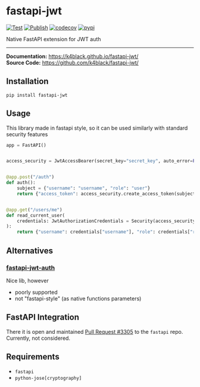 # fastapi-jwt

[![Test](https://github.com/k4black/fastapi-jwt/actions/workflows/test.yml/badge.svg)](https://github.com/k4black/fastapi-jwt/actions/workflows/test.yml)
[![Publish](https://github.com/k4black/fastapi-jwt/actions/workflows/publish.yml/badge.svg)](https://github.com/k4black/fastapi-jwt/actions/workflows/publish.yml)
[![codecov](https://codecov.io/gh/k4black/fastapi-jwt/branch/master/graph/badge.svg?token=3F9J850FX2)](https://codecov.io/gh/k4black/fastapi-jwt)
[![pypi](https://img.shields.io/pypi/v/fastapi-jwt)](https://pypi.org/project/fastapi-jwt/)

Native FastAPI extension for JWT auth

---


**Documentation:** https://k4black.github.io/fastapi-jwt/  
**Source Code:** https://github.com/k4black/fastapi-jwt/  


## Installation
```shell
pip install fastapi-jwt
```


## Usage
This library made in fastapi style, so it can be used similarly with standard security features 

```python
app = FastAPI()


access_security = JwtAccessBearer(secret_key="secret_key", auto_error=False)


@app.post("/auth")
def auth():
    subject = {"username": "username", "role": "user"}
    return {"access_token": access_security.create_access_token(subject=subject)}


@app.get("/users/me")
def read_current_user(
    credentials: JwtAuthorizationCredentials = Security(access_security),
):
    return {"username": credentials["username"], "role": credentials["role"]}
```


## Alternatives 

### [fastapi-jwt-auth](https://github.com/IndominusByte/fastapi-jwt-auth/)
Nice lib, however 
* poorly supported 
* not "fastapi-style" (as native functions parameters)

## FastAPI Integration 

There it is open and maintained [Pull Request #3305](https://github.com/tiangolo/fastapi/pull/3305) to the `fastapi` repo. Currently, not considered.

## Requirements 

* `fastapi`
* `python-jose[cryptography]`